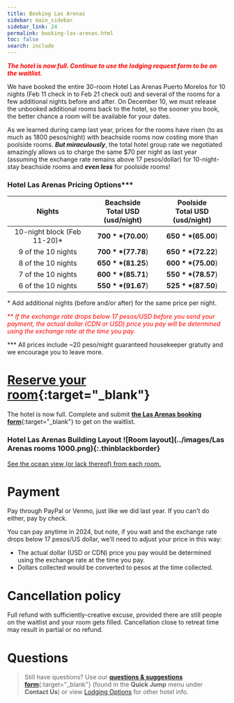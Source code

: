 ```yaml
---
title: Booking Las Arenas
sidebar: main_sidebar
sidebar_link: 24
permalink: booking-las-arenas.html
toc: false
search: include
---
```


<span style="color:red">***The hotel is now full. Continue to use the lodging request form to be on the waitlist.***</span>

We have booked the entire 30-room Hotel Las Arenas Puerto Morelos for 10 nights (Feb 11 check in to Feb 21 check out) and several of the rooms for a few additional nights before and after. On December 10, we must release the unbooked additional rooms back to the hotel, so the sooner you book, the better chance a room will be available for your dates.

As we learned during camp last year, prices for the rooms have risen (to as much as 1800 pesos/night) with beachside rooms now costing more than poolside rooms. ***But miraculously***, the total hotel group rate we negotiated amazingly allows us to charge the same $70 per night as last year (assuming the exchange rate remains above 17 pesos/dollar) for 10-night-stay beachside rooms and ***even less*** for poolside rooms!

### Hotel Las Arenas Pricing Options***

| Nights | Beachside<br>Total USD (usd/night) | Poolside<br>Total USD (usd/night) |
| :--------------------------------------------------------: | :----------------------------------: | :----------------------------------: |
| 10-night block (Feb 11-20)* |            **$700** ($70.00<span style="color:red">**</span>)            | **$650** ($65.00<span style="color:red">**</span>) |
| 9 of the 10 nights                                                |            **$700** ($77.78<span style="color:red">**</span>)            | **$650** ($72.22<span style="color:red">**</span>) |
| 8 of the 10 nights                                                |            **$650** ($81.25<span style="color:red">**</span>)            | **$600** ($75.00<span style="color:red">**</span>) |
| 7 of the 10 nights                                                |            **$600** ($85.71<span style="color:red">**</span>)            | **$550** ($78.57<span style="color:red">**</span>) |
| 6 of the 10 nights                                                |            **$550** ($91.67<span style="color:red">**</span>)            | **$525** ($87.50<span style="color:red">**</span>) |

<!-- \* Add up to 10 additional nights (before and/or after) for the same price per night. Additional discount available for 21+ nights.-->
\* Add additional nights (before and/or after) for the same price per night.

<span style="color:red">\** *If the exchange rate drops below 17 pesos/USD before you send your payment, the actual dollar (CDN or USD) price you pay will be determined using the exchange rate at the time you pay.*</span>

\*\*\* All prices include ~20 peso/night guaranteed housekeeper gratuity and we encourage you to leave more.

# [Reserve your room](https://docs.google.com/forms/d/e/1FAIpQLSct3SrTHl76pMYcZ5z9-eWdLCjCXzf4igqfVk689qA42YuyWA/viewform){:target="_blank"}
The hotel is now full. Complete and submit [**the Las Arenas booking form**](https://docs.google.com/forms/d/e/1FAIpQLSct3SrTHl76pMYcZ5z9-eWdLCjCXzf4igqfVk689qA42YuyWA/viewform){:target="_blank"} to get on the waitlist.

<!-- Keep next heading and image on one to lessen vertical spacing -->
### Hotel Las Arenas Building Layout ![Room layout](../images/Las Arenas rooms 1000.png){:.thinblackborder}

[See the ocean view (or lack thereof) from each room.](./las-arenas-views.md)

# Payment

Pay through PayPal or Venmo, just like we did last year. If you can't do either, pay by check.

You can pay anytime in 2024, but note, if you wait and the exchange rate drops below 17 pesos/US dollar, we'll need to adjust your price in this way:
 
- The actual dollar (USD or CDN) price you pay would be determined using the exchange rate at the time you pay.
- Dollars collected would be converted to pesos at the time collected.

# Cancellation policy

Full refund with sufficiently-creative excuse, provided there are still people on the waitlist and your room gets filled. Cancellation close to retreat time may result in partial or no refund.

# Questions

> Still have questions? Use our [**questions & suggestions form**](https://docs.google.com/forms/d/e/1FAIpQLSeKsY-e9iy44578E1ijjs_g5Bwi1gZCuW439N1bOBlL76U5qg/viewform){:target="_blank"} (found in the **Quick Jump** menu under **Contact Us**) or view [Lodging Options](lodging-options.md) for other hotel info.